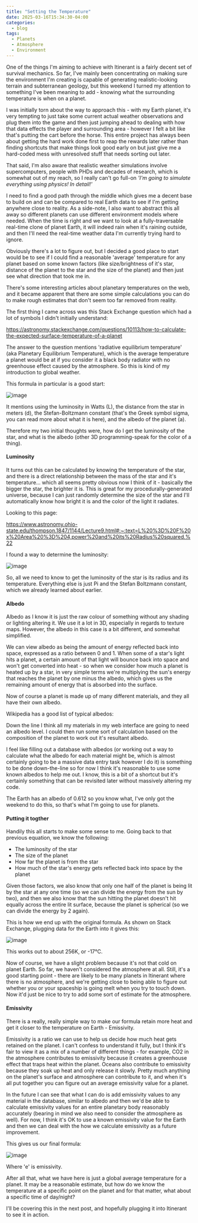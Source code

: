 ```yaml
---
title: "Setting the Temperature"
date: 2025-03-16T15:34:30-04:00
categories:
  - blog
tags:
  - Planets
  - Atmosphere
  - Environment
---
```


One of the things I'm aiming to achieve with Itinerant is a fairly decent set of survival mechanics. So far, I've mainly been concentrating on making sure the environment I'm creating is capable of generating realistic-looking terrain and subterranean geology, but this weekend I turned my attention to something I've been meaning to add - knowing what the surrounding temperature is when on a planet.

I was initially torn about the way to approach this - with my Earth planet, it's very tempting to just take some current actual weather observations and plug them into the game and then just jumping ahead to dealing with how that data effects the player and surrounding area - however I felt a bit like that's putting the cart before the horse. This entire project has always been about getting the hard work done first to reap the rewards later rather than finding shortcuts that make things look good early on but just give me a hard-coded mess with unresolved stuff that needs sorting out later.

That said, I'm also aware that realistic weather simulations involve supercomputers, people with PHDs and decades of research, which is somewhat out of my reach, so I really can't go full-on *'I'm going to simulate everything using physics! In detail!'*

I need to find a good path through the middle which gives me a decent base to build on and can be compared to real Earth data to see if I'm getting anywhere close to reality. As a side-note, I also want to abstract this all away so different planets can use different environment models where needed. When the time is right and we want to look at a fully-traversable real-time clone of planet Earth, it will indeed rain when it's raining outside, and then I'll need the real-time weather data I'm currently trying hard to ignore.

Obviously there's a lot to figure out, but I decided a good place to start would be to see if I could find a reasonable 'average' temperature for any planet based on some known factors (like size/brightness of it's star, distance of the planet to the star and the size of the planet) and then just see what direction that took me in.

There's some interesting articles about planetary temperatures on the web, and it became apparent that there are some simple calculations you can do to make rough estimates that don't seem too far removed from reality.

The first thing I came across was this Stack Exchange question which had a lot of symbols I didn't initially understand:

https://astronomy.stackexchange.com/questions/10113/how-to-calculate-the-expected-surface-temperature-of-a-planet

The answer to the question mentions 'radiative equilibrium temperature' (aka Planetary Equilibrium Temperature), which is the average temperature a planet would be at if you consider it a black body radiator with no greenhouse effect caused by the atmosphere. So this is kind of my introduction to global weather.

This formula in particular is a good start:

![image](https://github.com/user-attachments/assets/aff2c930-e189-4387-ba5f-bff79ddf8499)

It mentions using the luminosity in Watts (L), the distance from the star in meters (d), the Stefan-Boltzmann constant (that's the Greek symbol sigma, you can read more about what it is here), and the albedo of the planet (a).

Therefore my two initial thoughts were, how do I get the luminosity of the star, and what is the albedo (other 3D programming-speak for the color of a thing).

#### Luminosity 

It turns out this can be calculated by knowing the temperature of the star, and there is a direct relationship between the mass of the star and it's temperature... which all seems pretty obvious now I think of it - basically the bigger the star, the brighter it is. This is great for my procedurally-generated universe, because I can just randomly determine the size of the star and I'll automatically know how bright it is and the color of the light it radiates.

Looking to this page:

https://www.astronomy.ohio-state.edu/thompson.1847/1144/Lecture9.html#:~:text=L%20%3D%20F%20x%20Area%20%3D%204,power%20and%20its%20Radius%20squared.%22

I found a way to determine the luminosity:

![image](https://github.com/user-attachments/assets/d27a6b38-c2f4-4155-b8cc-8209453f9773)

So, all we need to know to get the luminosity of the star is its radius and its temperature. Everything else is just Pi and the Stefan Boltzmann constant, which we already learned about earlier.

#### Albedo

Albedo as I know it is just the raw colour of something without any shading or lighting altering it. We use it a lot in 3D, especially in regards to texture maps. However, the albedo in this case is a bit different, and somewhat simplified.

We can view albedo as being the amount of energy reflected back into space, expressed as a ratio between 0 and 1. When some of a star's light hits a planet, a certain amount of that light will bounce back into space and won't get converted into heat - so when we consider how much a planet is heated up by a star, in very simple terms we're multiplying the sun's energy that reaches the planet by one minus the albedo, which gives us the remaining amount of energy that is absorbed into the surface.

Now of course a planet is made up of many different materials, and they all have their own albedo.

Wikipedia has a good list of typical albedos:

Down the line I think all my materials in my web interface are going to need an albedo level. I could then run some sort of calculation based on the composition of the planet to work out it's resultant albedo.

I feel like filling out a database with albedos (or working out a way to calculate what the albedo for each material might be, which is almost certainly going to be a massive data entry task however I do it) is something to be done down-the-line so for now I think it's reasonable to use some known albedos to help me out. I know, this is a bit of a shortcut but it's certainly something that can be revisited later without massively altering my code.

The Earth has an albedo of 0.612 so you know what, I've only got the weekend to do this, so that's what I'm going to use for planets.

#### Putting it togther

Handily this all starts to make some sense to me. Going back to that previous equation, we know the following:

- The luminosity of the star
- The size of the planet
- How far the planet is from the star
- How much of the star's energy gets reflected back into space by the planet

Given those factors, we also know that only one half of the planet is being lit by the star at any one time (so we can divide the energy from the sun by two), and then we also know that the sun hitting the planet doesn't hit equally across the entire lit surface, because the planet is spherical (so we can divide the energy by 2 again).

This is how we end up with the original formula. As shown on Stack Exchange, plugging data for the Earth into it gives this:

![image](https://github.com/user-attachments/assets/a04672a2-dfea-41f6-8a0d-892cf169af33)

This works out to about 256K, or -17°C.

Now of course, we have a slight problem because it's not that cold on planet Earth. So far, we haven't considered the atmosphere at all. Still, it's a good starting point - there are likely to be many planets in Itinerant where there is no atmosphere, and we're getting close to being able to figure out whether you or your spaceship is going melt when you try to touch down. Now it'd just be nice to try to add some sort of estimate for the atmosphere.

#### Emissivity

There is a really, really simple way to make our formula retain more heat and get it closer to the temperature on Earth - Emissivity.

Emissivity is a ratio we can use to help us decide how much heat gets retained on the planet. I can't confess to understand it fully, but I think it's fair to view it as a mix of a number of different things - for example, CO2 in the atmosphere contributes to emissivity because it creates a greenhouse effect that traps heat within the planet. Oceans also contribute to emissivity because they soak up heat and only release it slowly. Pretty much anything on the planet's surface and atmosphere can contribute to it, and when it's all put together you can figure out an average emissivity value for a planet.

In the future I can see that what I can do is add emissivity values to any material in the database, similar to albedo and then we'd be able to calculate emissivity values for an entire planetary body reasonably accurately (bearing in mind we also need to consider the atmosphere as well). For now, I think it's OK to use a known emissivity value for the Earth and then we can deal with the how we calculate emissivity as a future improvement.

This gives us our final formula:

![image](https://github.com/user-attachments/assets/b2644b11-952b-4253-a51b-d64d5d9f152d)

Where 'e' is emissivity.

After all that, what we have here is just a global average temperature for a planet. It may be a reasonable estimate, but how do we know the temperature at a specific point on the planet and for that matter, what about a specific time of day/night?

I'll be covering this in the next post, and hopefully plugging it into Itinerant to see it in action.

